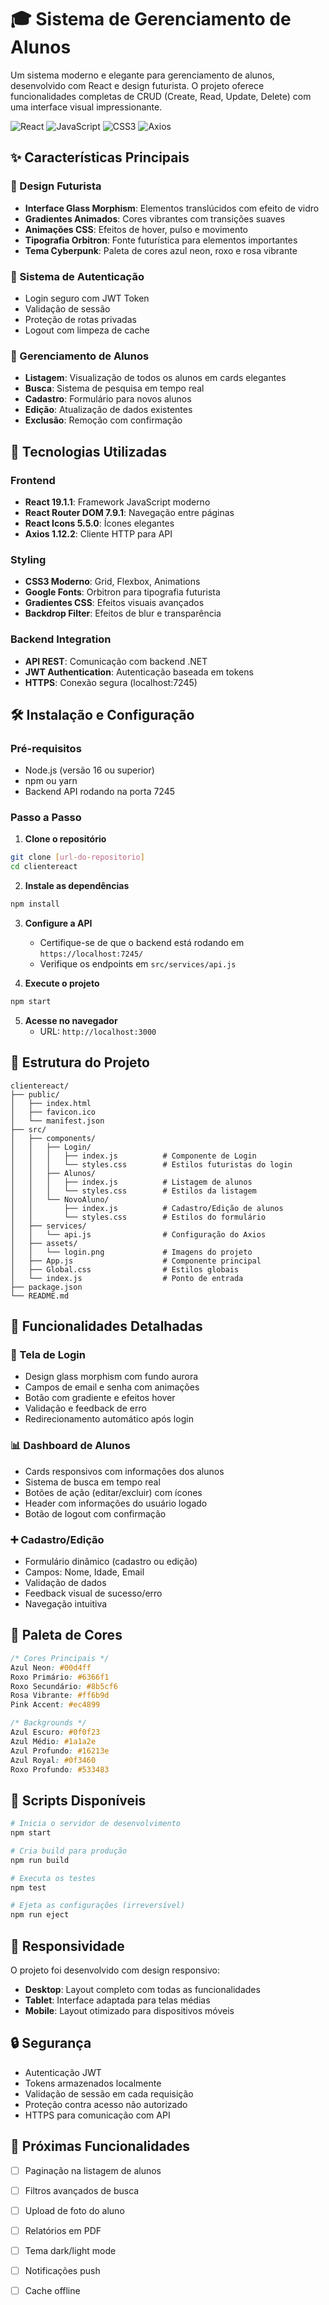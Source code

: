 # 🎓 Sistema de Gerenciamento de Alunos

Um sistema moderno e elegante para gerenciamento de alunos, desenvolvido com React e design futurista. O projeto oferece funcionalidades completas de CRUD (Create, Read, Update, Delete) com uma interface visual impressionante.

![React](https://img.shields.io/badge/React-19.1.1-61DAFB?style=for-the-badge&logo=react&logoColor=white)
![JavaScript](https://img.shields.io/badge/JavaScript-ES6+-F7DF1E?style=for-the-badge&logo=javascript&logoColor=black)
![CSS3](https://img.shields.io/badge/CSS3-1572B6?style=for-the-badge&logo=css3&logoColor=white)
![Axios](https://img.shields.io/badge/Axios-1.12.2-5A29E4?style=for-the-badge&logo=axios&logoColor=white)

## ✨ Características Principais

### 🎨 Design Futurista
- **Interface Glass Morphism**: Elementos translúcidos com efeito de vidro
- **Gradientes Animados**: Cores vibrantes com transições suaves
- **Animações CSS**: Efeitos de hover, pulso e movimento
- **Tipografia Orbitron**: Fonte futurística para elementos importantes
- **Tema Cyberpunk**: Paleta de cores azul neon, roxo e rosa vibrante

### 🔐 Sistema de Autenticação
- Login seguro com JWT Token
- Validação de sessão
- Proteção de rotas privadas
- Logout com limpeza de cache

### 👥 Gerenciamento de Alunos
- **Listagem**: Visualização de todos os alunos em cards elegantes
- **Busca**: Sistema de pesquisa em tempo real
- **Cadastro**: Formulário para novos alunos
- **Edição**: Atualização de dados existentes
- **Exclusão**: Remoção com confirmação

## 🚀 Tecnologias Utilizadas

### Frontend
- **React 19.1.1**: Framework JavaScript moderno
- **React Router DOM 7.9.1**: Navegação entre páginas
- **React Icons 5.5.0**: Ícones elegantes
- **Axios 1.12.2**: Cliente HTTP para API

### Styling
- **CSS3 Moderno**: Grid, Flexbox, Animations
- **Google Fonts**: Orbitron para tipografia futurista
- **Gradientes CSS**: Efeitos visuais avançados
- **Backdrop Filter**: Efeitos de blur e transparência

### Backend Integration
- **API REST**: Comunicação com backend .NET
- **JWT Authentication**: Autenticação baseada em tokens
- **HTTPS**: Conexão segura (localhost:7245)

## 🛠️ Instalação e Configuração

### Pré-requisitos
- Node.js (versão 16 ou superior)
- npm ou yarn
- Backend API rodando na porta 7245

### Passo a Passo

1. **Clone o repositório**
```bash
git clone [url-do-repositorio]
cd clientereact
```

2. **Instale as dependências**
```bash
npm install
```

3. **Configure a API**
   - Certifique-se de que o backend está rodando em `https://localhost:7245/`
   - Verifique os endpoints em `src/services/api.js`

4. **Execute o projeto**
```bash
npm start
```

5. **Acesse no navegador**
   - URL: `http://localhost:3000`

## 📁 Estrutura do Projeto

```
clientereact/
├── public/
│   ├── index.html
│   ├── favicon.ico
│   └── manifest.json
├── src/
│   ├── components/
│   │   ├── Login/
│   │   │   ├── index.js          # Componente de Login
│   │   │   └── styles.css        # Estilos futuristas do login
│   │   ├── Alunos/
│   │   │   ├── index.js          # Listagem de alunos
│   │   │   └── styles.css        # Estilos da listagem
│   │   └── NovoAluno/
│   │       ├── index.js          # Cadastro/Edição de alunos
│   │       └── styles.css        # Estilos do formulário
│   ├── services/
│   │   └── api.js                # Configuração do Axios
│   ├── assets/
│   │   └── login.png             # Imagens do projeto
│   ├── App.js                    # Componente principal
│   ├── Global.css                # Estilos globais
│   └── index.js                  # Ponto de entrada
├── package.json
└── README.md
```

## 🎯 Funcionalidades Detalhadas

### 🔑 Tela de Login
- Design glass morphism com fundo aurora
- Campos de email e senha com animações
- Botão com gradiente e efeitos hover
- Validação e feedback de erro
- Redirecionamento automático após login

### 📊 Dashboard de Alunos
- Cards responsivos com informações dos alunos
- Sistema de busca em tempo real
- Botões de ação (editar/excluir) com ícones
- Header com informações do usuário logado
- Botão de logout com confirmação

### ➕ Cadastro/Edição
- Formulário dinâmico (cadastro ou edição)
- Campos: Nome, Idade, Email
- Validação de dados
- Feedback visual de sucesso/erro
- Navegação intuitiva

## 🎨 Paleta de Cores

```css
/* Cores Principais */
Azul Neon: #00d4ff
Roxo Primário: #6366f1
Roxo Secundário: #8b5cf6
Rosa Vibrante: #ff6b9d
Pink Accent: #ec4899

/* Backgrounds */
Azul Escuro: #0f0f23
Azul Médio: #1a1a2e
Azul Profundo: #16213e
Azul Royal: #0f3460
Roxo Profundo: #533483
```

## 🔧 Scripts Disponíveis

```bash
# Inicia o servidor de desenvolvimento
npm start

# Cria build para produção
npm run build

# Executa os testes
npm test

# Ejeta as configurações (irreversível)
npm run eject
```

## 📱 Responsividade

O projeto foi desenvolvido com design responsivo:
- **Desktop**: Layout completo com todas as funcionalidades
- **Tablet**: Interface adaptada para telas médias
- **Mobile**: Layout otimizado para dispositivos móveis

## 🔒 Segurança

- Autenticação JWT
- Tokens armazenados localmente
- Validação de sessão em cada requisição
- Proteção contra acesso não autorizado
- HTTPS para comunicação com API

## 🚀 Próximas Funcionalidades

- [ ] Paginação na listagem de alunos
- [ ] Filtros avançados de busca
- [ ] Upload de foto do aluno
- [ ] Relatórios em PDF
- [ ] Tema dark/light mode
- [ ] Notificações push
- [ ] Cache offline

